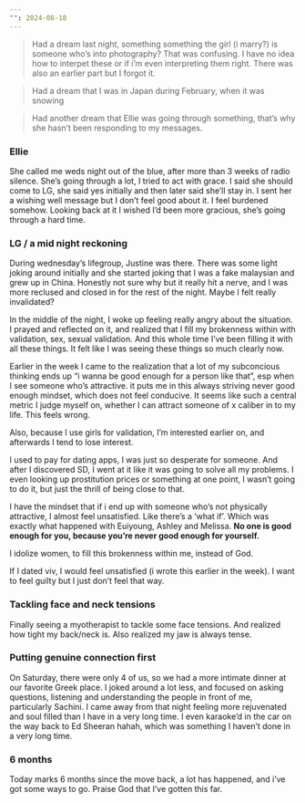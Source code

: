 ```yaml
---
"": 2024-08-18
---
```

> Had a dream last night, something something the girl (i marry?) is someone who’s into photography? That was confusing. I have no idea how to interpet these or if i’m even interpreting them right. There was also an earlier part but I forgot it.

> Had a dream that I was in Japan during February, when it was snowing

> Had another dream that Ellie was going through something, that’s why she hasn’t been responding to my messages.

### Ellie

She called me weds night out of the blue, after more than 3 weeks of radio silence. She’s going through a lot, I tried to act with grace. I said she should come to LG, she said yes initially and then later said she’ll stay in. I sent her a wishing well message but I don’t feel good about it. I feel burdened somehow. Looking back at it I wished I’d been more gracious, she’s going through a hard time.

### LG / a mid night reckoning

During wednesday’s lifegroup, Justine was there. There was some light joking around initially and she started joking that I was a fake malaysian and grew up in China. Honestly not sure why but it really hit a nerve, and I was more reclused and closed in for the rest of the night. Maybe I felt really invalidated?

In the middle of the night, I woke up feeling really angry about the situation. I prayed and reflected on it, and realized that I fill my brokenness within with validation, sex, sexual validation. And this whole time I’ve been filling it with all these things. It felt like I was seeing these things so much clearly now.

Earlier in the week I came to the realization that a lot of my subconcious thinking ends up “i wanna be good enough for a person like that”, esp when I see someone who’s attractive. it puts me in this always striving never good enough mindset, which does not feel conducive. It seems like such a central metric I judge myself on, whether I can attract someone of x caliber in to my life. This feels wrong.

Also, because I use girls for validation, I’m interested earlier on, and afterwards I tend to lose interest.

I used to pay for dating apps, I was just so desperate for someone. And after I discovered SD, I went at it like it was going to solve all my problems. I even looking up prostitution prices or something at one point, I wasn’t going to do it, but just the thrill of being close to that.

I have the mindset that if i end up with someone who’s not physically attractive, I almost feel unsatisfied. Like there’s a ‘what if’. Which was exactly what happened with Euiyoung, Ashley and Melissa. **No one is good enough for you, because you’re never good enough for yourself.**

I idolize women, to fill this brokenness within me, instead of God.

If I dated viv, I would feel unsatisfied (i wrote this earlier in the week). I want to feel guilty but I just don’t feel that way.

### Tackling face and neck tensions

Finally seeing a myotherapist to tackle some face tensions. And realized how tight my back/neck is. Also realized my jaw is always tense.

### Putting genuine connection first

On Saturday, there were only 4 of us, so we had a more intimate dinner at our favorite Greek place. I joked around a lot less, and focused on asking questions, listening and understanding the people in front of me, particularly Sachini. I came away from that night feeling more rejuvenated and soul filled than I have in a very long time. I even karaoke’d in the car on the way back to Ed Sheeran hahah, which was something I haven’t done in a very long time.

### 6 months

Today marks 6 months since the move back, a lot has happened, and i’ve got some ways to go. Praise God that I’ve gotten this far.
